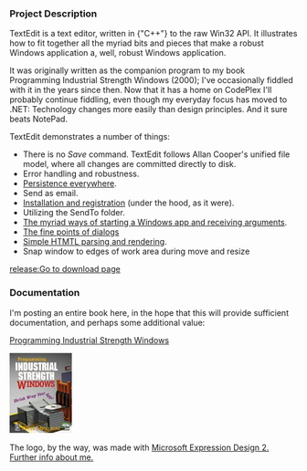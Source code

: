 ### Project Description

TextEdit is a text editor, written in {"C++"} to the raw Win32 API. It illustrates how to fit together all the myriad bits and pieces that make a robust Windows application a, well, robust Windows application.

It was originally written as the companion program to my book Programming Industrial Strength Windows (2000); I've occasionally fiddled with it in the years since then. Now that it has a home on CodePlex I'll probably continue fiddling, even though my everyday focus has moved to .NET: Technology changes more easily than design principles. And it sure beats NotePad.

TextEdit demonstrates a number of things:

* There is no _Save_ command. TextEdit follows Allan Cooper's unified file model, where all changes are committed directly to disk.
* Error handling and robustness.
* [Persistence everywhere](Chapter-10-—-Customization-and-Persistence).
* Send as email.
* [Installation and registration](Chapter-20-—-Setup,-and-Down-Again) (under the hood, as it were).
* Utilizing the SendTo folder.
* [The myriad ways of starting a Windows app and receiving arguments](Chapter-7-—-Off-the-Launch-Pad).
* [The fine points of dialogs](Chapter-13-—-About-Dialogs)
* [Simple HTMTL parsing and rendering](Sidebar_-The-HTML-Static-Control).
* Snap window to edges of work area during move and resize

[release:Go to download page](16713)

### Documentation

I'm posting an entire book here, in the hope that this will provide sufficient documentation, and perhaps some additional value:

[Programming Industrial Strength Windows](Programming-Industrial-Strength-Windows)

![](Home_pisw.jpg)

The logo, by the way, was made with [Microsoft Expression Design 2.](http://www.microsoft.com/expression/products/Overview.aspx?key=design)
[Further info about me.](http://petterhesselberg.com/)